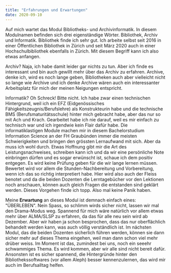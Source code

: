 ```yaml
---
title: "Erfahrungen und Erwartungen"
date: 2020-09-10
---
```


Auf mich wartet das Modul Bibliotheks- und Archivinformatik. In diesem Modulnamen befinden sich drei eigenständige Wörter. Bibliothek, Archiv und Informatik. 
Bibliothek finde ich sehr gut. Ich arbeite selbst seit 2016 in einer Öffentlichen Bibliothek in Zürich und seit März 2020 auch in einer Hochschulbibliothek ebenfalls in Zürich. Mit diesem Begriff kann ich also etwas anfangen. 

Archiv? Naja, ich habe damit leider gar nichts zu tun. Aber ich finde es interessant und bin auch gewillt mehr über das Archiv zu erfahren. Archive, denke ich, wird es noch lange geben, Bibliotheken auch aber vielleicht nicht so lange wie Archive und ich denke Archive wären auch ein interessanter Arbeitsplatz für mich der meinen Neigungen entspricht. 

Informatik? Oh Schreck! Bitte nicht. Ich habe zwar einen technischen Hintergrund, weil ich ein EFZ (Eidgenössisches Fähigkeitszeugnis/Berufslehre) als Konstrukteurin habe und die technische BMS (Berufsmaturitätsschule) hinter mich gebracht habe, aber das nur so mit Ach und Krach. Gearbeitet habe ich nie darauf, weil es mir einfach zu technisch war und ich irgendwie kein Flair dafür habe. Die informatiklastigen Module machen mir in diesem Bachelorstudium Information Science an der FH Graubünden immer die meisten Schwierigkeiten und bringen den grössten Lernaufwand mit sich. Aber da muss ich wohl durch. Etwas Hoffnung gibt mir die Art des Leistungsnachweises, schreiben kann ich und da wir eine persönliche Note einbringen dürfen und es sogar erwünscht ist, schaue ich dem positiv entgegen. Es wird keine Prüfung geben für die wir lange lernen müssen. Bewertet wird vor allem die Stunden-Nachbereitung und Vorbereitung, wenn ich das so richtig interpretiert habe. Hier wird also auch  der Fleiss benotet und da die beiden Dozenten die Lerntagebücher vor den Lektionen noch anschauen, können auch gleich Fragen die entstanden sind geklärt werden. Dieses Vorgehen finde ich topp. Also mal keine Panik haben.  

Meine **Erwartung** an dieses Modul ist demnach einfach eines: "ÜBERLEBEN". Nein Spass, so schlimm wirds sicher nicht, lassen wir mal den Drama-Modus weg. Spannend für mich wäre natürlich vor allem etwas mehr über ALMA/SLSP zu erfahren, da das für alle neu sein wird ab Dezember. Aber wir haben ja schon besprochen, dass das nur oberflächlich behandelt werden kann, was auch völlig verständlich ist. Im nächsten Modul, das die beiden Dozenten sicherlich führen werden, können sie dann sicher mehr auf dieses Thema eingehen, weil man dann schon viel mehr drüber weiss. Im Moment ist das, zumindest bei uns, noch ein seeehr schwammiges Thema. Es wird kommen, aber wir alle sind nicht bereit dafür.
Ansonsten ist es sicher spannend, die Hintergründe hinter den Bibliothekssoftwares (vor allem Aleph) besser kennenzulernen, das wird mir auch im Berufsalltag helfen.
